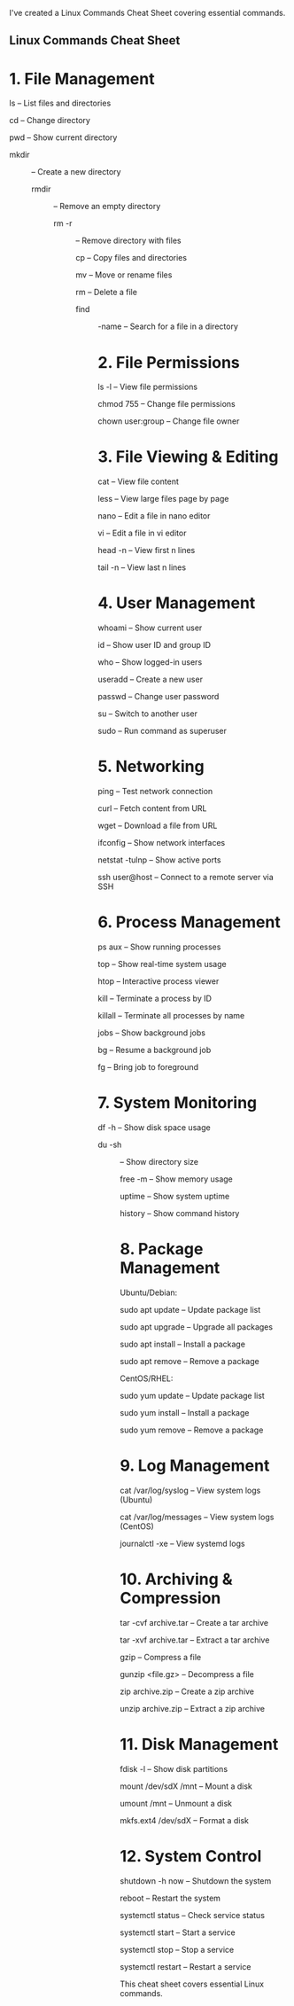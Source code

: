 I've created a Linux Commands Cheat Sheet covering essential commands. 

## Linux Commands Cheat Sheet

# 1. File Management

ls – List files and directories

cd <directory> – Change directory

pwd – Show current directory

mkdir <dir> – Create a new directory

rmdir <dir> – Remove an empty directory

rm -r <dir> – Remove directory with files

cp <source> <destination> – Copy files and directories

mv <source> <destination> – Move or rename files

rm <file> – Delete a file

find <dir> -name <file> – Search for a file in a directory

# 2. File Permissions

ls -l – View file permissions

chmod 755 <file> – Change file permissions

chown user:group <file> – Change file owner

# 3. File Viewing & Editing

cat <file> – View file content

less <file> – View large files page by page

nano <file> – Edit a file in nano editor

vi <file> – Edit a file in vi editor

head -n <num> <file> – View first n lines

tail -n <num> <file> – View last n lines

# 4. User Management

whoami – Show current user

id – Show user ID and group ID

who – Show logged-in users

useradd <username> – Create a new user

passwd <username> – Change user password

su <user> – Switch to another user

sudo <command> – Run command as superuser

# 5. Networking

ping <host> – Test network connection

curl <url> – Fetch content from URL

wget <url> – Download a file from URL

ifconfig – Show network interfaces

netstat -tulnp – Show active ports

ssh user@host – Connect to a remote server via SSH

# 6. Process Management

ps aux – Show running processes

top – Show real-time system usage

htop – Interactive process viewer

kill <PID> – Terminate a process by ID

killall <process> – Terminate all processes by name

jobs – Show background jobs

bg <job> – Resume a background job

fg <job> – Bring job to foreground

# 7. System Monitoring

df -h – Show disk space usage

du -sh <dir> – Show directory size

free -m – Show memory usage

uptime – Show system uptime

history – Show command history

# 8. Package Management

Ubuntu/Debian:

sudo apt update – Update package list

sudo apt upgrade – Upgrade all packages

sudo apt install <package> – Install a package

sudo apt remove <package> – Remove a package

CentOS/RHEL:

sudo yum update – Update package list

sudo yum install <package> – Install a package

sudo yum remove <package> – Remove a package

# 9. Log Management

cat /var/log/syslog – View system logs (Ubuntu)

cat /var/log/messages – View system logs (CentOS)

journalctl -xe – View systemd logs

# 10. Archiving & Compression

tar -cvf archive.tar <files> – Create a tar archive

tar -xvf archive.tar – Extract a tar archive

gzip <file> – Compress a file

gunzip <file.gz> – Decompress a file

zip archive.zip <files> – Create a zip archive

unzip archive.zip – Extract a zip archive

# 11. Disk Management

fdisk -l – Show disk partitions

mount /dev/sdX /mnt – Mount a disk

umount /mnt – Unmount a disk

mkfs.ext4 /dev/sdX – Format a disk

# 12. System Control

shutdown -h now – Shutdown the system

reboot – Restart the system

systemctl status <service> – Check service status

systemctl start <service> – Start a service

systemctl stop <service> – Stop a service

systemctl restart <service> – Restart a service

This cheat sheet covers essential Linux commands. 
